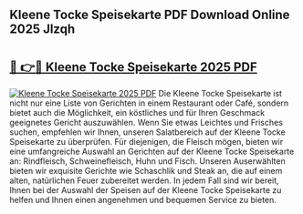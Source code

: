 ## Kleene Tocke Speisekarte PDF Download Online 2025 Jlzqh

# <h2><a href="http://gcaenm.nevu.top/?p=Kleene+Tocke+Speisekarte">🔗 👉🔴 Kleene Tocke Speisekarte 2025 PDF</a></h2>

[![Kleene Tocke Speisekarte 2025 PDF](https://i.imgur.com/dBaPXMq.png)](http://gcaenm.nevu.top/?p=Kleene+Tocke+Speisekarte)
Die Kleene Tocke Speisekarte ist nicht nur eine Liste von Gerichten in einem Restaurant oder Café, sondern bietet auch die Möglichkeit, ein köstliches und für Ihren Geschmack geeignetes Gericht auszuwählen. Wenn Sie etwas Leichtes und Frisches suchen, empfehlen wir Ihnen, unseren Salatbereich auf der Kleene Tocke Speisekarte zu überprüfen. Für diejenigen, die Fleisch mögen, bieten wir eine umfangreiche Auswahl an Gerichten auf der Kleene Tocke Speisekarte an: Rindfleisch, Schweinefleisch, Huhn und Fisch. Unseren Auserwählten bieten wir exquisite Gerichte wie Schaschlik und Steak an, die auf einem alten, natürlichen Feuer zubereitet werden. In jedem Fall sind wir bereit, Ihnen bei der Auswahl der Speisen auf der Kleene Tocke Speisekarte zu helfen und Ihnen einen angenehmen und bequemen Service zu bieten.
